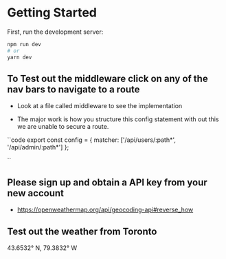 # Getting Started

First, run the development server:

```bash
npm run dev
# or
yarn dev
```

## To Test out the middleware click on any of the nav bars to navigate to a route

- Look at a file called middleware to see the implementation

- The major work is how you structure this  config statement with out this we are unable to secure a route.

``code
export const config = {
    matcher: ['/api/users/:path*', '/api/admin/:path*']
};

``

## Please sign up and obtain a API key from your new account

- <https://openweathermap.org/api/geocoding-api#reverse_how>

## Test out the weather from Toronto

43.6532° N, 79.3832° W
